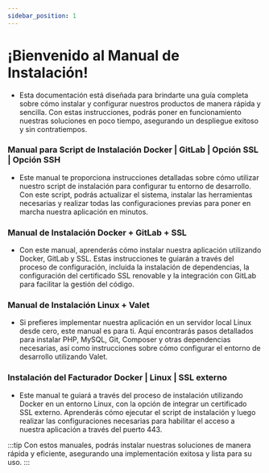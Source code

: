 ```yaml
---
sidebar_position: 1
---
```


# ¡Bienvenido al Manual de Instalación!

- Esta documentación está diseñada para brindarte una guía completa sobre cómo instalar y configurar nuestros productos de manera rápida y sencilla. Con estas instrucciones, podrás poner en funcionamiento nuestras soluciones en poco tiempo, asegurando un despliegue exitoso y sin contratiempos.


### Manual para Script de Instalación Docker | GitLab | Opción SSL | Opción SSH

- Este manual te proporciona instrucciones detalladas sobre cómo utilizar nuestro script de instalación para configurar tu entorno de desarrollo. Con este script, podrás actualizar el sistema, instalar las herramientas necesarias y realizar todas las configuraciones previas para poner en marcha nuestra aplicación en minutos.

### Manual de Instalación Docker + GitLab + SSL

- Con este manual, aprenderás cómo instalar nuestra aplicación utilizando Docker, GitLab y SSL. Estas instrucciones te guiarán a través del proceso de configuración, incluida la instalación de dependencias, la configuración del certificado SSL renovable y la integración con GitLab para facilitar la gestión del código.

### Manual de Instalación Linux + Valet

- Si prefieres implementar nuestra aplicación en un servidor local Linux desde cero, este manual es para ti. Aquí encontrarás pasos detallados para instalar PHP, MySQL, Git, Composer y otras dependencias necesarias, así como instrucciones sobre cómo configurar el entorno de desarrollo utilizando Valet.

### Instalación del Facturador Docker | Linux | SSL externo

- Este manual te guiará a través del proceso de instalación utilizando Docker en un entorno Linux, con la opción de integrar un certificado SSL externo. Aprenderás cómo ejecutar el script de instalación y luego realizar las configuraciones necesarias para habilitar el acceso a nuestra aplicación a través del puerto 443.



:::tip
Con estos manuales, podrás instalar nuestras soluciones de manera rápida y eficiente, asegurando una implementación exitosa y lista para su uso. 
:::


